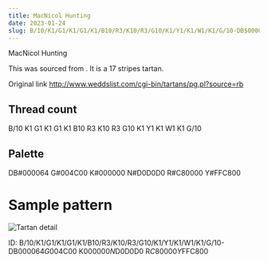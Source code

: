 ```yaml
---
title: MacNicol Hunting
date: 2023-01-24
slug: B/10/K1/G1/K1/G1/K1/B10/R3/K10/R3/G10/K1/Y1/K1/W1/K1/G/10-DB$000064 G$004C00 K$000000 N$D0D0D0 R$C80000 Y$FFC800
---
```

MacNicol Hunting

This was sourced from <no value>.  It is a 17 stripes tartan.

Original link http://www.weddslist.com/cgi-bin/tartans/pg.pl?source=rb

## Thread count
B/10 K1 G1 K1 G1 K1 B10 R3 K10 R3 G10 K1 Y1 K1 W1 K1 G/10

## Palette
DB#000064 G#004C00 K#000000 N#D0D0D0 R#C80000 Y#FFC800

# Sample pattern

![Tartan detail](tartan.png "B/10 K1 G1 K1 G1 K1 B10 R3 K10 R3 G10 K1 Y1 K1 W1 K1 G/10 tartan")

ID: B/10/K1/G1/K1/G1/K1/B10/R3/K10/R3/G10/K1/Y1/K1/W1/K1/G/10-DB$000064 G$004C00 K$000000 N$D0D0D0 R$C80000 Y$FFC800
